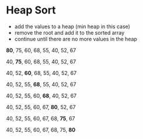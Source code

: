 # Heap Sort

-   add the values to a heap (min heap in this case)
-   remove the root and add it to the sorted array
-   continue until there are no more values in the heap

**80**, 75, 60, 68, 55, 40, 52, 67

40, **75**, 60, 68, 55, 40, 52, 67

40, 52, **60**, 68, 55, 40, 52, 67

40, 52, 55, **68**, 55, 40, 52, 67

40, 52, 55, 60, **68**, 40, 52, 67

40, 52, 55, 60, 67, **80**, 52, 67

40, 52, 55, 60, 67, 68, **75**, 67

40, 52, 55, 60, 67, 68, 75, **80**
